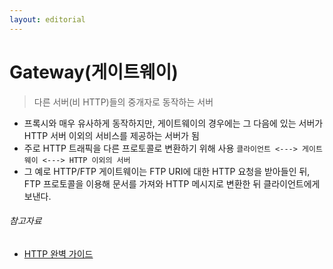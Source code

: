 ```yaml
---
layout: editorial
---
```


# Gateway(게이트웨이)

> 다른 서버(비 HTTP)들의 중개자로 동작하는 서버

- 프록시와 매우 유사하게 동작하지만, 게이트웨이의 경우에는 그 다음에 있는 서버가 HTTP 서버 이외의 서비스를 제공하는 서버가 됨
- 주로 HTTP 트래픽을 다른 프로토콜로 변환하기 위해 사용
  `클라이언트 <---> 게이트웨이 <---> HTTP 이외의 서버`
- 그 예로 HTTP/FTP 게이트웨이는 FTP URI에 대한 HTTP 요청을 받아들인 뒤, FTP 프로토콜을 이용해 문서를 가져와 HTTP 메시지로 변환한 뒤 클라이언트에게 보낸다.

###### 참고자료

- [HTTP 완벽 가이드](https://kobic.net/book/bookInfo/view.do?isbn=9788966261208)
